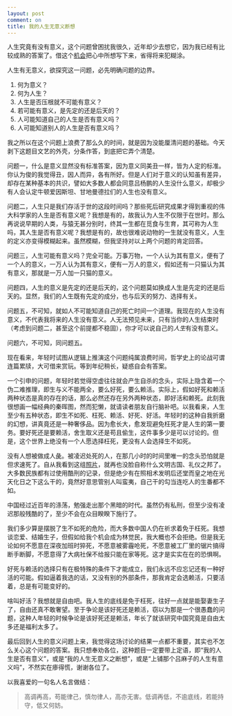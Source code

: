 ```yaml
---
layout: post
comment: on
title: 我的人生无意义断想
---
```


人生究竟有没有意义，这个问题曾困扰我很久，近年却少去想它，因为我已经有比较成熟的答案了。借这个[机会](http://www.wyzxwk.com/Article/qingnian/2016/11/373862.html)把心中所想写下来，省得将来犯糊涂。

<!--excerpt-->

人生有无意义，欲探究这一问题，必先明确问题的边界。

1. 何为意义？
2. 何为人生？
3. 人生是否压根就不可能有意义？
4. 若可能有意义，是先定的还是后天的？
5. 人可能知道自己的人生是否有意义吗？
6. 人可能知道别人的人生是否有意义吗？

我之所以在这个问题上浪费了那么久的时间，就是因为没能厘清问题的基础。今天剥下这题目文艺的外壳，分条作答，到底把它弄个清楚。

问题一，什么是意义显然没有标准答案，因为意义同美丑一样，皆为人定的标准。你认为俊的我觉得丑，因人而异，各有所好。但是人们对于意义的认知虽有差异，却存在某种基本的共识，譬如大多数人都会同意吕杨鹏的人生没什么意义，却极少有人会认定牛顿爱因斯坦、甘地曼德拉们的人生也没有意义。

问题二，人生只是我们存活于世的这段时间吗？那些死后研究成果才得到重视的伟大科学家的人生是否有意义呢？我想是有的，故我认为人生不仅限于在世时。那么再说说早期的人类，与猿无甚分别时，终其一生都在觅食与生育，其可称为人生吗，其人生是否有意义呢？我想是有的，故也很难说动物的一生就没有意义，人生的定义亦变得模糊起来。虽然模糊，但我坚持对以上两个问题的肯定回答。

问题三，人生可能有意义吗？完全可能。万事万物，一个人认为其有意义，便有了一个人的意义，一万人认为其有意义，便有一万人的意义，假如还有一只猫认为其有意义，那就是一万人加一只猫的意义。

问题四，人生的意义是先定的还是后天的，这个问题莫如换成人生是先定的还是后天的。显然，我们的人生既有先定的成分，也与后天的努力、选择有关。

问题五，不可知，就如人不可能知道自己的死亡时间一个道理。我现在的人生没有意义，不代表我将来的人生没有意义。人无法预见未来，只有当你的人生结束时（考虑到问题二，甚至这个前提都不稳固），你才可以说自己的*人生*有没有意义。

问题六，不可知，同问题五。

现在看来，年轻时试图从逻辑上推演这个问题纯属浪费时间，哲学史上的论战可谓连篇累牍，大可借来赏玩。等到年纪稍长，疑惑自会有答案。

一个引申的问题，年轻时若觉得空虚往往就会产生自杀的念头，实际上隐含着一个伪二难推理，即生与义不能两全，要么好死，要么赖活。实际上，假如好死和赖活两种状态是真的存在的话，那么必然还存在另外两种状态，即好活和赖死。此刻我很想画一幅经典的秦晖图，然而犯懒，就请读者朋友自行脑补吧。以我看来，人生至少有五种状态，即生不如死、枉死、赖活、好死、好活。年轻时的这种自我折磨的幻想，讲真竟还是一种奢侈品。因为愈长大，愈发现避免枉死才是人生的第一要务。要好死还是要赖活，舍生取义还是苟且偷生，这件事多少是可以讨论的。但是，这个世界上绝没有一个人愿选择枉死，更没有人会选择生不如死。

没有人想被做成人彘。被凌迟处死的人，在那几小时的时间里唯一的念头恐怕就是但求速死了。自从我看到这组[照片](http://turandot.chineselegalculture.org/Photographs.php?CF=18)，就再也没脸自称什么文明古国、礼仪之邦了。大多数民族都有过使用酷刑的记录，但是绝少有在照相术发明后还堂而皇之地在光天化日之下这么干的，竟然好意思管别人叫蛮夷，自己干的勾当连吃人的生番都不如。

中国经过近百年的涤荡，勉强走出那个黑暗的时代。虽然仍有私刑，但至少没有凌迟那般残酷的了，至少不会在众目睽睽下施行了。

我们多少算是摆脱了生不如死的危险，而大多数中国人仍在祈求着免于枉死。我想谈恋爱、结婚生子，但假如给我个机会成为林觉民，我大概也不会拒绝。但是我无论如何不愿意在深夜加班时猝死，不愿意被雾霾呛死，不愿意被工厂里的锯片搞得断手断脚，不愿意得了大病社保不给报只能在家等死。这才是实实在在的恐惧啊。

好死与赖活的选择只有在极特殊的条件下才能成立，我们永远不应忘记还有一种好活的可能。假如逼着我选的话，又没有别的外部条件，那我肯定会选赖活，只要活着，总是有可能变好的。

啥叫好活？我想就是自由吧。我人生的底线是免于枉死，往好一点就是能娶妻生子了，自由还真不敢奢望。至于争论是该好死还是赖活，窃以为那是一个很愚蠢的问题，这种人年轻的时候争论是该好死还是赖活，年长了就该研究中国究竟是自由太多还是福利太多了。

最后回到人生的意义问题上来，我觉得这场讨论的结果一点都不重要，其实也不怎么关心这个问题的答案。我只想奉劝各位，这种题目一定要带上定语，即“我的人生是否有意义”，或是“我的人生无意义之断想”，或是“上铺那个吕麻子的人生有意义吗”，不然实在瘆得慌，谢谢各位了。

以我喜爱的一句名人名言做结：

> 高调再高，苟能律己，慎勿律人，高亦无害。低调再低，不逾底线，若能持守，低又何妨。
